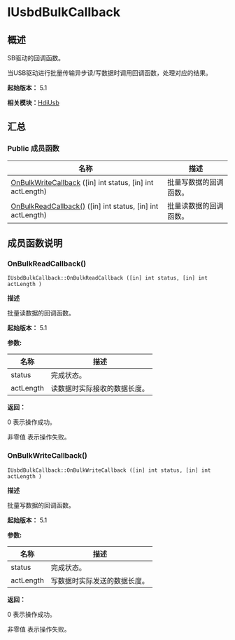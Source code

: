 # IUsbdBulkCallback


## 概述

SB驱动的回调函数。

当USB驱动进行批量传输异步读/写数据时调用回调函数，处理对应的结果。

**起始版本：** 5.1

**相关模块：**[HdiUsb](_hdi_usb_v2_0.md)


## 汇总


### Public 成员函数

| 名称 | 描述 | 
| -------- | -------- |
| [OnBulkWriteCallback](#onbulkwritecallback) ([in] int status, [in] int actLength) | 批量写数据的回调函数。 | 
| [OnBulkReadCallback()](#onbulkreadcallback) ([in] int status, [in] int actLength) | 批量读数据的回调函数。 | 


## 成员函数说明


### OnBulkReadCallback()

```
IUsbdBulkCallback::OnBulkReadCallback ([in] int status, [in] int actLength )
```

**描述**

批量读数据的回调函数。

**起始版本：** 5.1

**参数:**

| 名称 | 描述 | 
| -------- | -------- |
| status | 完成状态。 | 
| actLength | 读数据时实际接收的数据长度。 | 

**返回：**

0 表示操作成功。

非零值 表示操作失败。


### OnBulkWriteCallback()

```
IUsbdBulkCallback::OnBulkWriteCallback ([in] int status, [in] int actLength )
```

**描述**

批量写数据的回调函数。

**起始版本：** 5.1

**参数:**

| 名称 | 描述 | 
| -------- | -------- |
| status | 完成状态。 | 
| actLength | 写数据时实际发送的数据长度。 | 

**返回：**

0 表示操作成功。

非零值 表示操作失败。
